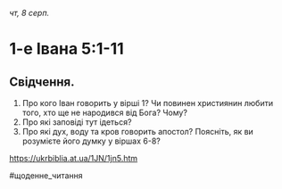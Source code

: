 
_чт, 8 серп._

# 1-е Івана 5:1-11

## Свідчення.
1. Про кого Іван говорить у вірші 1? Чи повинен християнин любити того, хто ще не народився від Бога? Чому?
2. Про які заповіді тут ідеться?
3. Про які дух, воду та кров говорить апостол? Поясніть, як ви розумієте його думку у віршах 6-8?

https://ukrbiblia.at.ua/1JN/1jn5.htm 

#щоденне_читання
